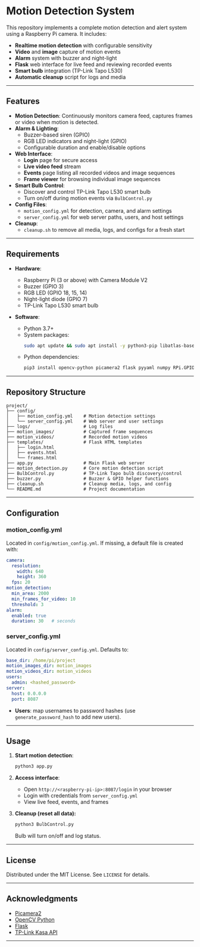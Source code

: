 # Motion Detection System

This repository implements a complete motion detection and alert system using a Raspberry Pi camera. It includes:

- **Realtime motion detection** with configurable sensitivity
- **Video** and **image** capture of motion events
- **Alarm** system with buzzer and night-light
- **Flask** web interface for live feed and reviewing recorded events
- **Smart bulb** integration (TP-Link Tapo L530)
- **Automatic cleanup** script for logs and media

---

## Features

- **Motion Detection**: Continuously monitors camera feed, captures frames or video when motion is detected.
- **Alarm & Lighting**:
  - Buzzer-based siren (GPIO)
  - RGB LED indicators and night-light (GPIO)
  - Configurable duration and enable/disable options
- **Web Interface**:
  - **Login** page for secure access
  - **Live video feed** stream
  - **Events** page listing all recorded videos and image sequences
  - **Frame viewer** for browsing individual image sequences
- **Smart Bulb Control**:
  - Discover and control TP-Link Tapo L530 smart bulb
  - Turn on/off during motion events via `BulbControl.py`
- **Config Files**:
  - `motion_config.yml` for detection, camera, and alarm settings
  - `server_config.yml` for web server paths, users, and host settings
- **Cleanup**:
  - `cleanup.sh` to remove all media, logs, and configs for a fresh start

---

## Requirements

- **Hardware**:

  - Raspberry Pi (3 or above) with Camera Module V2
  - Buzzer (GPIO 3)
  - RGB LED (GPIO 18, 15, 14)
  - Night-light diode (GPIO 7)
  - TP-Link Tapo L530 smart bulb

- **Software**:

  - Python 3.7+
  - System packages:
    ```bash
    sudo apt update && sudo apt install -y python3-pip libatlas-base-dev libjasper-dev libqtgui4 python3-pyqt5 libqt4-test
    ```
  - Python dependencies:
    ```bash
    pip3 install opencv-python picamera2 flask pyyaml numpy RPi.GPIO kasa
    ```

---

## Repository Structure

```
project/
├── config/
│   ├── motion_config.yml    # Motion detection settings
│   └── server_config.yml    # Web server and user settings
├── logs/                    # Log files
├── motion_images/           # Captured frame sequences
├── motion_videos/           # Recorded motion videos
├── templates/               # Flask HTML templates
│   ├── login.html
│   ├── events.html
│   └── frames.html
├── app.py                   # Main Flask web server
├── motion_detection.py      # Core motion detection script
├── BulbControl.py           # TP-Link Tapo bulb discovery/control
├── buzzer.py                # Buzzer & GPIO helper functions
├── cleanup.sh               # Cleanup media, logs, and config
└── README.md                # Project documentation
```

---

## Configuration

### motion\_config.yml

Located in `config/motion_config.yml`. If missing, a default file is created with:

```yaml
camera:
  resolution:
    width: 640
    height: 360
  fps: 20
motion_detection:
  min_area: 2000
  min_frames_for_video: 10
  threshold: 3
alarm:
  enabled: true
  duration: 30   # seconds
```

### server\_config.yml

Located in `config/server_config.yml`. Defaults to:

```yaml
base_dir: /home/pi/project
motion_images_dir: motion_images
motion_videos_dir: motion_videos
users:
  admin: <hashed_password>
server:
  host: 0.0.0.0
  port: 8087
```

- **Users**: map usernames to password hashes (use `generate_password_hash` to add new users).

---

## Usage

1. **Start motion detection**:

   ```bash
   python3 app.py
   ```

2. **Access interface**:

   - Open `http://<raspberry-pi-ip>:8087/login` in your browser
   - Login with credentials from `server_config.yml`
   - View live feed, events, and frames

3. **Cleanup (reset all data):**

   ```bash
   python3 BulbControl.py
   ```

   Bulb will turn on/off and log status.



---

## License

Distributed under the MIT License. See `LICENSE` for details.

---

## Acknowledgments

- [Picamera2](https://www.raspberrypi.com/documentation/accessories/camera.html)
- [OpenCV Python](https://opencv.org/)
- [Flask](https://flask.palletsprojects.com/)
- [TP-Link Kasa API](https://github.com/python-kasa/python-kasa)

****
